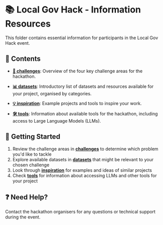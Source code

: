 # 📚 Local Gov Hack - Information Resources

This folder contains essential information for participants in the Local Gov Hack event.

## 📁 Contents

- **[🎯 challenges](challenges.md)**: Overview of the four key challenge areas for the hackathon.

- **[📊 datasets](datasets.md)**: Introductory list of datasets and resources available for your project, organised by categories.

- **[💡 inspiration](inspiration.md)**: Example projects and tools to inspire your work.

- **[🛠️ tools](tools.md)**: Information about available tools for the hackathon, including access to Large Language Models (LLMs).

## 🚀 Getting Started

1. Review the challenge areas in **[challenges](challenges.md)** to determine which problem you'd like to tackle
2. Explore available datasets in **[datasets](datasets.md)** that might be relevant to your chosen challenge
3. Look through **[inspiration](inspiration.md)** for examples and ideas of similar projects
4. Check **[tools](tools.md)** for information about accessing LLMs and other tools for your project

## ❓ Need Help?

Contact the hackathon organisers for any questions or technical support during the event.

